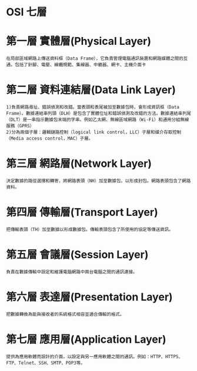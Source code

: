 # OSI 七層
# 第一層 實體層(Physical Layer)
```
在局部區域網路上傳送資料框（Data Frame），它負責管理電腦通訊裝置和網路媒體之間的互通。包括了針腳、電壓、線纜規範、集線器、中繼器、網卡、主機介面卡
```
# 第二層 資料連結層(Data Link Layer)
```
1)負責網路尋址、錯誤偵測和改錯。當表頭和表尾被加至數據包時，會形成資訊框（Data Frame）。數據連結串列頭（DLH）是包含了實體位址和錯誤偵測及改錯的方法。數據連結串列尾（DLT）是一串指示數據包末端的字串。例如乙太網、無線區域網路（Wi-Fi）和通用分組無線服務（GPRS）
2)分為兩個子層：邏輯鏈路控制（logical link control，LLC）子層和媒介存取控制（Media access control，MAC）子層。
```
# 第三層 網路層(Network Layer)
```
決定數據的路徑選擇和轉寄，將網路表頭（NH）加至數據包，以形成封包。網路表頭包含了網路資料。
```
# 第四層 傳輸層(Transport Layer)
```
把傳輸表頭（TH）加至數據以形成數據包。傳輸表頭包含了所使用的協定等傳送資訊。
```
# 第五層 會議層(Session Layer)
```
負責在數據傳輸中設定和維護電腦網路中兩台電腦之間的通訊連接。
```
# 第六層 表達層(Presentation Layer)
```
把數據轉換為能與接收者的系統格式相容並適合傳輸的格式。
```
# 第七層 應用層(Application Layer)
```
提供為應用軟體而設計的介面，以設定與另一應用軟體之間的通訊。例如：HTTP、HTTPS、FTP、Telnet、SSH、SMTP、POP3等。
```

